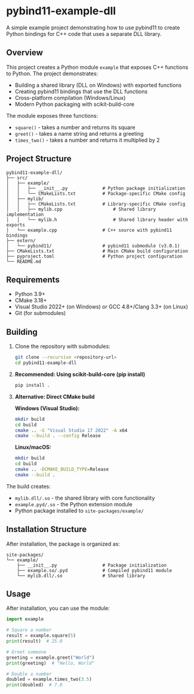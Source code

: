 # pybind11-example-dll

A simple example project demonstrating how to use pybind11 to create Python bindings for C++ code that uses a separate DLL library.

## Overview

This project creates a Python module `example` that exposes C++ functions to Python. The project demonstrates:
- Building a shared library (DLL on Windows) with exported functions
- Creating pybind11 bindings that use the DLL functions
- Cross-platform compilation (Windows/Linux)
- Modern Python packaging with scikit-build-core

The module exposes three functions:
- `square()` - takes a number and returns its square
- `greet()` - takes a name string and returns a greeting
- `times_two()` - takes a number and returns it multiplied by 2

## Project Structure

```
pybind11-example-dll/
├── src/
│   ├── example/
│   │   ├── __init__.py             # Python package initialization
│   │   └── CMakeLists.txt          # Package-specific CMake config
│   ├── mylib/
│   │   ├── CMakeLists.txt          # Library-specific CMake config
│   │   ├── mylib.cpp                   # Shared library implementation
│   │   └── mylib.h                     # Shared library header with exports
│   └── example.cpp                 # C++ source with pybind11 bindings
├── extern/
│   └── pybind11/                   # pybind11 submodule (v3.0.1)
├── CMakeLists.txt                  # Main CMake build configuration
├── pyproject.toml                  # Python project configuration
└── README.md
```

## Requirements

- Python 3.9+
- CMake 3.18+
- Visual Studio 2022+ (on Windows) or GCC 4.8+/Clang 3.3+ (on Linux)
- Git (for submodules)

## Building

1. Clone the repository with submodules:
   ```bash
   git clone --recursive <repository-url>
   cd pybind11-example-dll
   ```

2. **Recommended: Using scikit-build-core (pip install)**
   ```bash
   pip install .
   ```

3. **Alternative: Direct CMake build**

   **Windows (Visual Studio):**
   ```bash
   mkdir build
   cd build
   cmake .. -G "Visual Studio 17 2022" -A x64
   cmake --build . --config Release
   ```

   **Linux/macOS:**
   ```bash
   mkdir build
   cd build
   cmake .. -DCMAKE_BUILD_TYPE=Release
   cmake --build .
   ```

The build creates:
- `mylib.dll/.so` - the shared library with core functionality
- `example.pyd/.so` - the Python extension module
- Python package installed to `site-packages/example/`

## Installation Structure

After installation, the package is organized as:
```
site-packages/
└── example/
    ├── __init__.py                 # Package initialization
    ├── example.so/.pyd             # Compiled pybind11 module
    └── mylib.dll/.so               # Shared library
```

## Usage

After installation, you can use the module:

```python
import example

# Square a number
result = example.square(5)
print(result)  # 25.0

# Greet someone
greeting = example.greet("World")
print(greeting)  # "Hello, World"

# Double a number
doubled = example.times_two(3.5)
print(doubled)  # 7.0
```
